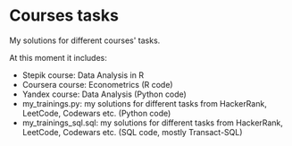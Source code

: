 # Courses tasks
My solutions for different courses' tasks.  

At this moment it includes:
* Stepik course: Data Analysis in R
* Coursera course: Econometrics (R code)
* Yandex course: Data Analysis (Python code)
* my_trainings.py: my solutions for different tasks from HackerRank, LeetCode, Codewars etc. (Python code)
* my_trainings_sql.sql: my solutions for different tasks from HackerRank, LeetCode, Codewars etc. (SQL code, mostly Transact-SQL)